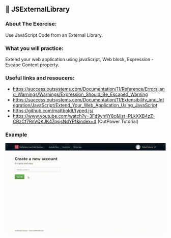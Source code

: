 ## :ledger: JSExternalLibrary

### About The Exercise:

Use JavaScript Code from an External Library.

### What you will practice:

Extend your web application using javaScript, Web block, Expression - Escape Content property.

### Useful links and resoucers:

- https://success.outsystems.com/Documentation/11/Reference/Errors_and_Warnings/Warnings/Expression_Should_Be_Escaped_Warning
- https://success.outsystems.com/Documentation/11/Extensibility_and_Integration/JavaScript/Extend_Your_Web_Application_Using_JavaScript
- https://github.com/mattboldt/typed.js/
- https://www.youtube.com/watch?v=3Fd9yhfjY8c&list=PLkXXB4zZ-CBzCf7RnVQKJK47qsjsNdYPf&index=4 (OutPower Tutorial)

### Example
![caption](./Samples/JavaScriptLibrary.gif)

